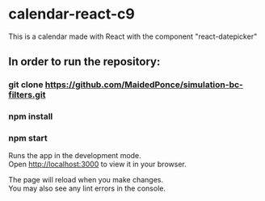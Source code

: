 # calendar-react-c9
This is a calendar made with React with the component "react-datepicker"

## In order to run the repository:

### git clone https://github.com/MaidedPonce/simulation-bc-filters.git

### npm install

### npm start

Runs the app in the development mode.\
Open [http://localhost:3000](http://localhost:3000) to view it in your browser.

The page will reload when you make changes.\
You may also see any lint errors in the console.